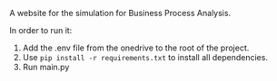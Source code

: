 A website for the simulation for Business Process Analysis.

In order to run it:
1. Add the .env file from the onedrive to the root of the project.
2. Use `pip install -r requirements.txt` to install all dependencies.
3. Run main.py
